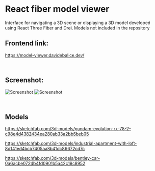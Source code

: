 # React fiber model viewer

Interface for navigating a 3D scene or displaying a 3D model developed using React Three Fiber and Drei.
Models not included in the repository

## Frontend link:

https://model-viewer.davidebalice.dev/

<br>

## Screenshot:

![Screenshot](https://www.aroundweb.it/screenshot/modelviewer1.jpg)
![Screenshot](https://www.aroundweb.it/screenshot/modelviewer2.jpg)

<br>

## Models

https://sketchfab.com/3d-models/gundam-evolution-rx-78-2-c98e4d4382434ea280ab33a2bb6beb05

https://sketchfab.com/3d-models/industrial-apartment-with-loft-8d141ed4bcb7405aa8b41dc86672cd7c

https://sketchfab.com/3d-models/bentley-car-0a6acbe0724b4fd0901b5a42c19c8952

